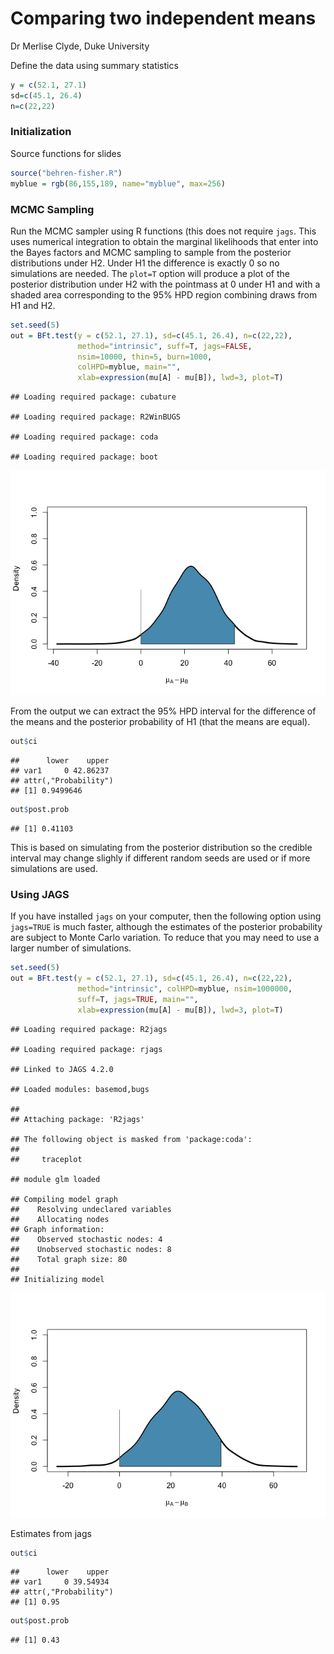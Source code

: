 Comparing two independent means
================
Dr Merlise Clyde, Duke University

Define the data using summary statistics

``` r
y = c(52.1, 27.1)
sd=c(45.1, 26.4) 
n=c(22,22)
```

### Initialization

Source functions for slides

``` r
source("behren-fisher.R")
myblue = rgb(86,155,189, name="myblue", max=256)
```

### MCMC Sampling

Run the MCMC sampler using R functions (this does not require `jags`. This uses numerical integration to obtain the marginal likelihoods that enter into the Bayes factors and MCMC sampling to sample from the posterior distributions under H2. Under H1 the difference is exactly 0 so no simulations are needed. The `plot=T` option will produce a plot of the posterior distribution under H2 with the pointmass at 0 under H1 and with a shaded area corresponding to the 95% HPD region combining draws from H1 and H2.

``` r
set.seed(5)
out = BFt.test(y = c(52.1, 27.1), sd=c(45.1, 26.4), n=c(22,22), 
               method="intrinsic", suff=T, jags=FALSE,
               nsim=10000, thin=5, burn=1000,
               colHPD=myblue, main="", 
               xlab=expression(mu[A] - mu[B]), lwd=3, plot=T)
```

    ## Loading required package: cubature

    ## Loading required package: R2WinBUGS

    ## Loading required package: coda

    ## Loading required package: boot

![](4.4.3_comparing_two_independent_means_hypothese_testing_files/figure-markdown_github/sim-1.png)

From the output we can extract the 95% HPD interval for the difference of the means and the posterior probability of H1 (that the means are equal).

``` r
out$ci
```

    ##      lower    upper
    ## var1     0 42.86237
    ## attr(,"Probability")
    ## [1] 0.9499646

``` r
out$post.prob
```

    ## [1] 0.41103

This is based on simulating from the posterior distribution so the credible interval may change slighly if different random seeds are used or if more simulations are used.

### Using JAGS

If you have installed `jags` on your computer, then the following option using `jags=TRUE` is much faster, although the estimates of the posterior probability are subject to Monte Carlo variation. To reduce that you may need to use a larger number of simulations.

``` r
set.seed(5)
out = BFt.test(y = c(52.1, 27.1), sd=c(45.1, 26.4), n=c(22,22), 
               method="intrinsic", colHPD=myblue, nsim=1000000,
               suff=T, jags=TRUE, main="", 
               xlab=expression(mu[A] - mu[B]), lwd=3, plot=T)
```

    ## Loading required package: R2jags

    ## Loading required package: rjags

    ## Linked to JAGS 4.2.0

    ## Loaded modules: basemod,bugs

    ## 
    ## Attaching package: 'R2jags'

    ## The following object is masked from 'package:coda':
    ## 
    ##     traceplot

    ## module glm loaded

    ## Compiling model graph
    ##    Resolving undeclared variables
    ##    Allocating nodes
    ## Graph information:
    ##    Observed stochastic nodes: 4
    ##    Unobserved stochastic nodes: 8
    ##    Total graph size: 80
    ## 
    ## Initializing model

![](4.4.3_comparing_two_independent_means_hypothese_testing_files/figure-markdown_github/jags-1.png)

Estimates from jags

``` r
out$ci
```

    ##      lower    upper
    ## var1     0 39.54934
    ## attr(,"Probability")
    ## [1] 0.95

``` r
out$post.prob
```

    ## [1] 0.43
